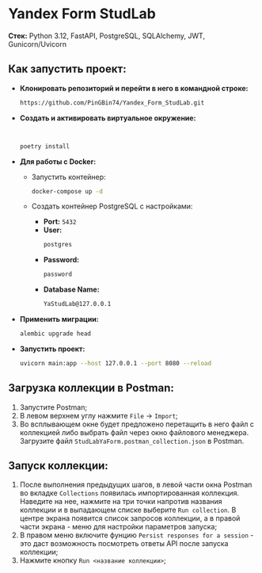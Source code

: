 # Yandex Form StudLab

**Стек:** Python 3.12, FastAPI, PostgreSQL, SQLAlchemy, JWT, Gunicorn/Uvicorn

## Как запустить проект:

- **Клонировать репозиторий и перейти в него в командной строке:**
    ```sh
    https://github.com/PinGBin74/Yandex_Form_StudLab.git

- **Создать и активировать виртуальное окружение:**
    ```sh
    

    poetry install

- **Для работы с Docker:**
  - Запустить контейнер:
      ```bash
      docker-compose up -d
      ```
  - Создать контейнер PostgreSQL с настройками:

    - **Port:** `5432`
    - **User:** 
      ```sh
      postgres
      ```
    - **Password:**
      ```sh
      password
      ```
    - **Database Name:** 
      ```sh
      YaStudLab@127.0.0.1
      ```
- **Применить миграции:**
  ```sh
  alembic upgrade head
  
- **Запустить проект:**
  ```sh
  uvicorn main:app --host 127.0.0.1 --port 8080 --reload


## Загрузка коллекции в Postman:

1. Запустите Postman;
2. В левом верхнем углу нажмите `File` -> `Import`;
3. Во всплывающем окне будет предложено перетащить в него файл с коллекцией либо выбрать файл через окно файлового менеджера.
Загрузите файл `StudLabYaForm.postman_collection.json` в Postman.

## Запуск коллекции:

1. После выполнения предыдущих шагов, в левой части окна Postman во вкладке `Collections` появилась импортированная коллекция.
Наведите на нее, нажмите на три точки напротив названия коллекции и в выпадающем списке выберите `Run collection`. В центре экрана появится список запросов коллекции,
а в правой части экрана - меню для настройки параметров запуска;
2. В правом меню включите фунцию `Persist responses for a session` - это даст возможность посмотреть ответы API после запуска коллекции;
3. Нажмите кнопку `Run <название коллекции>`;

